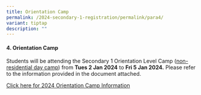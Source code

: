 ```yaml
---
title: Orientation Camp
permalink: /2024-secondary-1-registration/permalink/para4/
variant: tiptap
description: ""
---
```

<h4>4. Orientation Camp</h4><p>Students will be attending the Secondary 1 Orientation Level Camp (<u>non-residential day camp</u>) from <strong>Tues 2 Jan 2024</strong> to <strong>Fri 5 Jan 2024.</strong> Please refer to the information provided in the document attached.</p><p><a href="/files/2024_S1_Orientation_Level_Camp_Info_.pdf" rel="noopener noreferrer nofollow" target="_blank">Click here for 2024 Orientation Camp Information</a></p>
